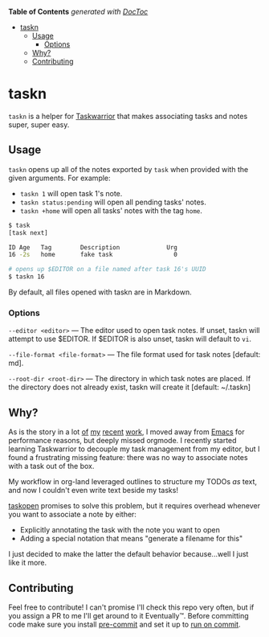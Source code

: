 <!-- START doctoc generated TOC please keep comment here to allow auto update -->
<!-- DON'T EDIT THIS SECTION, INSTEAD RE-RUN doctoc TO UPDATE -->
**Table of Contents**  *generated with [DocToc](https://github.com/thlorenz/doctoc)*

- [taskn](#taskn)
  - [Usage](#usage)
    - [Options](#options)
  - [Why?](#why)
  - [Contributing](#contributing)

<!-- END doctoc generated TOC please keep comment here to allow auto update -->

# taskn

`taskn` is a helper for [Taskwarrior](https://taskwarrior.org/) that makes associating tasks and
notes super, super easy.

## Usage

`taskn` opens up all of the notes exported by `task`
when provided with the given arguments.
For example:

- `taskn 1` will open task 1's note.
- `taskn status:pending` will open all pending tasks' notes.
- `taskn +home` will open all tasks' notes with the tag `home`.

```bash
$ task
[task next]

ID Age   Tag        Description             Urg
16 -2s   home       fake task                 0

# opens up $EDITOR on a file named after task 16's UUID
$ taskn 16
```

By default, all files opened with taskn are in Markdown.

### Options

`--editor <editor>` &mdash;
The editor used to open task notes.
If unset, taskn will attempt to use $EDITOR.
If $EDITOR is also unset, taskn will default to `vi`.

`--file-format <file-format>` &mdash;
The file format used for task notes [default: md].

`--root-dir <root-dir>` &mdash;
The directory in which task notes are placed.
If the directory does not already exist,
taskn will create it [default: ~/.taskn]

## Why?

As is the story in a lot [of](https://github.com/crockeo/pj) [my](https://github.com/crockeo/nvim)
[recent](https://github.com/crockeo/orgmode-nvim) [work](https://github.com/crockeo/tasq), I moved
away from [Emacs](https://www.gnu.org/software/emacs/) for performance reasons, but deeply missed
orgmode. I recently started learning Taskwarrior to decouple my task management from my editor, but
I found a frustrating missing feature: there was no way to associate notes with a task out of the
box.

My workflow in org-land leveraged outlines to structure my TODOs _as_ text, and now I couldn't even
write text beside my tasks!

[taskopen](https://github.com/jschlatow/taskopen) promises to solve this problem, but it requires
overhead whenever you want to associate a note by either:

- Explicitly annotating the task with the note you want to open
- Adding a special notation that means "generate a filename for this"

I just decided to make the latter the default behavior because...well I just like it more.

## Contributing

Feel free to contribute! I can't promise I'll check this repo very often, but if you assign a PR to
me I'll get around to it Eventually™. Before committing code make sure you install
[pre-commit](https://pre-commit.com/) and set it up to
[run on commit](https://pre-commit.com/#3-install-the-git-hook-scripts).
